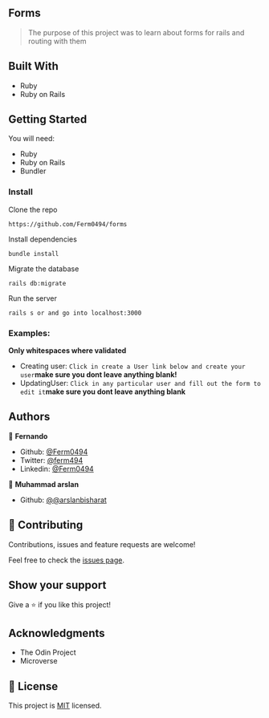## Forms 

> The purpose of this project was to learn about forms for rails and routing with them

## Built With

- Ruby
- Ruby on Rails

## Getting Started

You will need:
- Ruby
- Ruby on Rails
- Bundler

### Install

Clone the repo

`https://github.com/Ferm0494/forms`

Install dependencies

`bundle install`

Migrate the database 

`rails db:migrate`

Run the server

`rails s or and go into localhost:3000`



### Examples:
**Only whitespaces where validated**

- Creating user: `Click in create a User link below and create your user`**make sure you dont leave anything blank!**
- UpdatingUser: `Click in any particular user and fill out the form to edit it`**make sure you dont leave anything blank**



## Authors


👤 **Fernando**

- Github: [@Ferm0494](https://github.com/Ferm0494)
- Twitter: [@ferm494](https://twitter.com/ferm494)
- Linkedin: [@Ferm0494](https://www.linkedin.com/in/ferm0494/)

👤 **Muhammad arslan**
- Github: [@@arslanbisharat](https://github.com/arslanbisharat)



## 🤝 Contributing

Contributions, issues and feature requests are welcome!

Feel free to check the [issues page](issues/).

## Show your support

Give a ⭐️ if you like this project!

## Acknowledgments

- The Odin Project
- Microverse

## 📝 License

This project is [MIT](lic.url) licensed.
